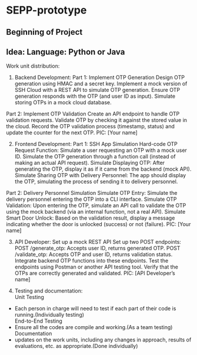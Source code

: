 # SEPP-prototype
Beginning of Project
---------------------------------------
Idea: 
Language: Python or Java
---------------------------------------
Work unit distribution:

1. Backend Development:
Part 1: Implement OTP Generation
Design OTP generation using HMAC and a secret key.
Implement a mock version of SSH Cloud with a REST API to simulate OTP generation.
Ensure OTP generation responds with the OTP (and user ID as input).
Simulate storing OTPs in a mock cloud database.

Part 2: Implement OTP Validation
Create an API endpoint to handle OTP validation requests.
Validate OTP by checking it against the stored value in the cloud.
Record the OTP validation process (timestamp, status) and update the counter for the next OTP.
PIC: [Your name]

2. Frontend Development:
Part 1: SSH App Simulation
Hard-code OTP Request Function:
Simulate a user requesting an OTP with a mock user ID.
Simulate the OTP generation through a function call (instead of making an actual API request).
Simulate Displaying OTP:
After generating the OTP, display it as if it came from the backend (mock API).
Simulate Sharing OTP with Delivery Personnel:
The app should display the OTP, simulating the process of sending it to delivery personnel.

Part 2: Delivery Personnel Simulation
Simulate OTP Entry:
Simulate the delivery personnel entering the OTP into a CLI interface.
Simulate OTP Validation:
Upon entering the OTP, simulate an API call to validate the OTP using the mock backend (via an internal function, not a real API).
Simulate Smart Door Unlock:
Based on the validation result, display a message indicating whether the door is unlocked (success) or not (failure).
PIC: [Your name]

3. API Developer:
Set up a mock REST API
Set up two POST endpoints:
POST /generate_otp: Accepts user ID, returns generated OTP.
POST /validate_otp: Accepts OTP and user ID, returns validation status.
Integrate backend OTP functions into these endpoints.
Test the endpoints using Postman or another API testing tool. Verify that the OTPs are correctly generated and validated.
PIC: [API Developer’s name]

4. Testing and documentation:<br>
Unit Testing<br>
* Each person in charge will need to test if each part of their code is running.(Individually testing)<br>
End-to-End Testing<br>
* Ensure all the codes are compile and working.(As a team testing)<br>
Documentation<br>
* updates on the work units, including any changes in approach, results of evaluations, etc. as appropriate.(Done individually)<br>




